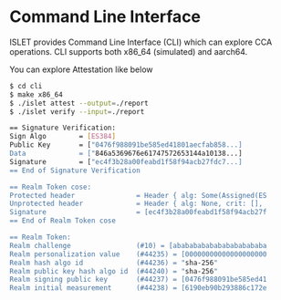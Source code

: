 # Command Line Interface
ISLET provides Command Line Interface (CLI) which can explore CCA operations.
CLI supports both x86_64 (simulated) and aarch64.

You can explore Attestation like below
```sh
$ cd cli
$ make x86_64
$ ./islet attest --output=./report
$ ./islet verify --input=./report

== Signature Verification:
Sign Algo        = [ES384]
Public Key       = ["0476f988091be585ed41801aecfab858...]
Data             = ["846a5369676e61747572653144a10138...]
Signature        = ["ec4f3b28a00feabd1f58f94acb27fdc7...]
== End of Signature Verification

== Realm Token cose:
Protected header               = Header { alg: Some(Assigned(ES
Unprotected header             = Header { alg: None, crit: [],
Signature                      = [ec4f3b28a00feabd1f58f94acb27f
== End of Realm Token cose

== Realm Token:
Realm challenge                (#10) = [abababababababababababa
Realm personalization value    (#44235) = [00000000000000000000
Realm hash algo id             (#44236) = "sha-256"
Realm public key hash algo id  (#44240) = "sha-256"
Realm signing public key       (#44237) = [0476f988091be585ed41
Realm initial measurement      (#44238) = [6190eb90b293886c172e
```

